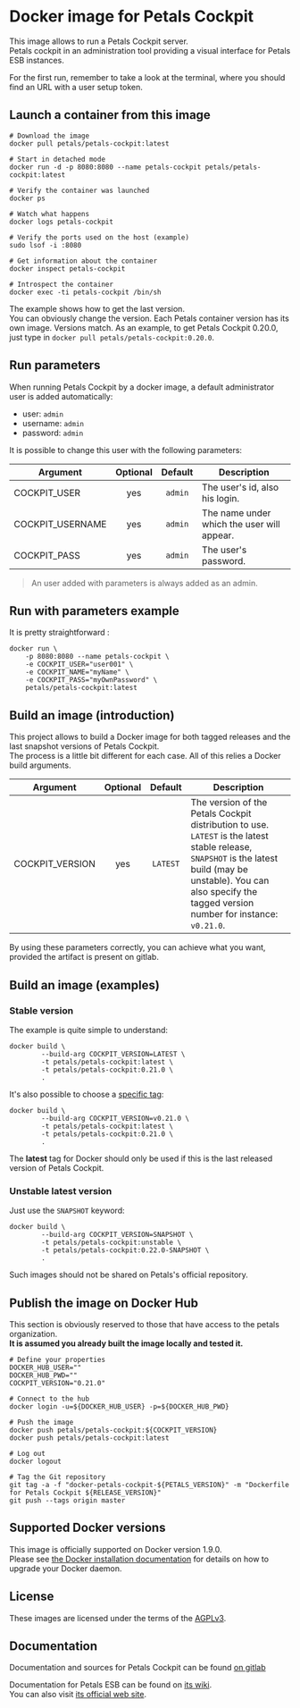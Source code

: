 # Docker image for Petals Cockpit

This image allows to run a Petals Cockpit server.  
Petals cockpit in an administration tool providing a visual interface for Petals ESB instances.

For the first run, remember to take a look at the terminal, where you should find an URL with a user setup token.

## Launch a container from this image

```properties
# Download the image
docker pull petals/petals-cockpit:latest

# Start in detached mode
docker run -d -p 8080:8080 --name petals-cockpit petals/petals-cockpit:latest

# Verify the container was launched
docker ps

# Watch what happens
docker logs petals-cockpit

# Verify the ports used on the host (example)
sudo lsof -i :8080

# Get information about the container
docker inspect petals-cockpit

# Introspect the container
docker exec -ti petals-cockpit /bin/sh
```

The example shows how to get the last version.  
You can obviously change the version. Each Petals container version has its own image.
Versions match. As an example, to get Petals Cockpit 0.20.0, just type in `docker pull petals/petals-cockpit:0.20.0`.

## Run parameters

When running Petals Cockpit by a docker image, a default administrator user is added automatically:
* user: `admin`
* username: `admin`
* password: `admin`

It is possible to change this user with the following parameters: 

| Argument | Optional | Default | Description |
| -------- | :------: | :-----: | ----------- |
| COCKPIT_USER | yes | `admin` | The user's id, also his login. |
| COCKPIT_USERNAME | yes | `admin` | The name under which the user will appear. |
| COCKPIT_PASS | yes | `admin` | The user's password. |

> An user added with parameters is always added as an admin.

## Run with parameters example
It is pretty straightforward :
```
docker run \
	-p 8080:8080 --name petals-cockpit \
	-e COCKPIT_USER="user001" \
	-e COCKPIT_NAME="myName" \
	-e COCKPIT_PASS="myOwnPassword" \
	petals/petals-cockpit:latest
```

## Build an image (introduction)

This project allows to build a Docker image for both tagged releases and the last snapshot versions of Petals Cockpit.  
The process is a little bit different for each case. All of this relies a Docker build arguments.

| Argument | Optional | Default | Description |
| -------- | :------: | :-----: | ----------- |
| COCKPIT_VERSION | yes | `LATEST` | The version of the Petals Cockpit distribution to use. `LATEST` is the latest stable release, `SNAPSHOT` is the latest build (may be unstable). You can also specify the tagged version number for instance: `v0.21.0`. |

By using these parameters correctly, you can achieve what you want, provided the artifact is present on gitlab.

## Build an image (examples)

### Stable version

The example is quite simple to understand:

```
docker build \
		--build-arg COCKPIT_VERSION=LATEST \
		-t petals/petals-cockpit:latest \
		-t petals/petals-cockpit:0.21.0 \
		.

```
It's also possible to choose a [specific tag](https://gitlab.com/linagora/petals-cockpit/tags):

```
docker build \
		--build-arg COCKPIT_VERSION=v0.21.0 \
		-t petals/petals-cockpit:latest \
		-t petals/petals-cockpit:0.21.0 \
		.
```

The **latest** tag for Docker should only be used if this is the last released version of Petals Cockpit.

### Unstable latest version

Just use the `SNAPSHOT` keyword:

```
docker build \
		--build-arg COCKPIT_VERSION=SNAPSHOT \
		-t petals/petals-cockpit:unstable \
		-t petals/petals-cockpit:0.22.0-SNAPSHOT \
		.
```

Such images should not be shared on Petals's official repository.

## Publish the image on Docker Hub

This section is obviously reserved to those that have access to the petals organization.  
**It is assumed you already built the image locally and tested it.**

```properties
# Define your properties
DOCKER_HUB_USER=""
DOCKER_HUB_PWD=""
COCKPIT_VERSION="0.21.0"

# Connect to the hub
docker login -u=${DOCKER_HUB_USER} -p=${DOCKER_HUB_PWD}

# Push the image
docker push petals/petals-cockpit:${COCKPIT_VERSION}
docker push petals/petals-cockpit:latest

# Log out
docker logout

# Tag the Git repository
git tag -a -f "docker-petals-cockpit-${PETALS_VERSION}" -m "Dockerfile for Petals Cockpit ${RELEASE_VERSION}"
git push --tags origin master
```

## Supported Docker versions

This image is officially supported on Docker version 1.9.0.  
Please see [the Docker installation documentation](https://docs.docker.com/install/)
for details on how to upgrade your Docker daemon.

## License

These images are licensed under the terms of the [AGPLv3](https://www.gnu.org/licenses/agpl-3.0.fr.html).

## Documentation

Documentation and sources for Petals Cockpit can be found [on gitlab](https://gitlab.com/linagora/petals-cockpit)

Documentation for Petals ESB can be found on [its wiki](https://doc.petalslink.com).  
You can also visit [its official web site](http://petals.ow2.org).

